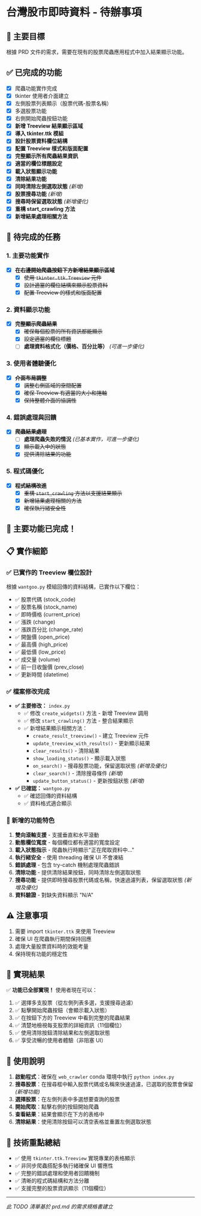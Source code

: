 # 台灣股市即時資料 - 待辦事項

## 🎯 主要目標
根據 PRD 文件的需求，需要在現有的股票爬蟲應用程式中加入結果顯示功能。

## ✅ 已完成的功能
- [x] 爬蟲功能實作完成
- [x] tkinter 使用者介面建立
- [x] 左側股票列表顯示（股票代碼-股票名稱）
- [x] 多選股票功能
- [x] 右側開始爬蟲按鈕功能
- [x] **新增 Treeview 結果顯示區域**
- [x] **導入 tkinter.ttk 模組**
- [x] **設計股票資料欄位結構**
- [x] **配置 Treeview 樣式和版面配置**
- [x] **完整顯示所有爬蟲結果資訊**
- [x] **適當的欄位標題設定**
- [x] **載入狀態顯示功能**
- [x] **清除結果功能**
- [x] **同時清除左側選取狀態** *(新增)*
- [x] **股票搜尋功能** *(新增)*
- [x] **搜尋時保留選取狀態** *(新增優化)*
- [x] **重構 start_crawling 方法**
- [x] **新增結果處理相關方法**

## 🚀 待完成的任務

### 1. 主要功能實作
- [x] ~~**在右邊開始爬蟲按鈕下方新增結果顯示區域**~~
  - [x] ~~使用 `tkinter.ttk.Treeview` 元件~~
  - [x] ~~設計適當的欄位結構來顯示股票資料~~
  - [x] ~~配置 Treeview 的樣式和版面配置~~

### 2. 資料顯示功能
- [x] ~~**完整顯示爬蟲結果**~~
  - [x] ~~確保每個股票的所有資訊都能顯示~~
  - [x] ~~設定適當的欄位標題~~
  - [ ] **處理資料格式化（價格、百分比等）** *(可進一步優化)*

### 3. 使用者體驗優化
- [x] ~~**介面布局調整**~~
  - [x] ~~調整右側區域的空間配置~~
  - [x] ~~確保 Treeview 有適當的大小和捲軸~~
  - [x] ~~保持整體介面的協調性~~

### 4. 錯誤處理與回饋
- [x] ~~**爬蟲結果處理**~~
  - [ ] **處理爬蟲失敗的情況** *(已基本實作，可進一步優化)*
  - [x] ~~顯示載入中的狀態~~
  - [x] ~~提供清除結果的功能~~

### 5. 程式碼優化
- [x] ~~**程式結構改進**~~
  - [x] ~~重構 `start_crawling` 方法以支援結果顯示~~
  - [x] ~~新增結果處理相關的方法~~
  - [x] ~~確保執行緒安全性~~

## 🎉 **主要功能已完成！**

## 📋 實作細節

### ✅ 已實作的 Treeview 欄位設計
根據 `wantgoo.py` 模組回傳的資料結構，已實作以下欄位：
- ✅ 股票代碼 (stock_code)
- ✅ 股票名稱 (stock_name)
- ✅ 即時價格 (current_price)
- ✅ 漲跌 (change)
- ✅ 漲跌百分比 (change_rate)
- ✅ 開盤價 (open_price)
- ✅ 最高價 (high_price)
- ✅ 最低價 (low_price)
- ✅ 成交量 (volume)
- ✅ 前一日收盤價 (prev_close)
- ✅ 更新時間 (datetime)

### ✅ 檔案修改完成
- **✅ 主要修改：** `index.py`
  - ✅ 修改 `create_widgets()` 方法 - 新增 Treeview 調用
  - ✅ 修改 `start_crawling()` 方法 - 整合結果顯示
  - ✅ 新增結果顯示相關方法：
    - `create_result_treeview()` - 建立 Treeview 元件
    - `update_treeview_with_results()` - 更新顯示結果
    - `clear_results()` - 清除結果
    - `show_loading_status()` - 顯示載入狀態
    - `on_search()` - 搜尋股票功能，保留選取狀態 *(新增及優化)*
    - `clear_search()` - 清除搜尋條件 *(新增)*
    - `update_button_status()` - 更新按鈕狀態 *(新增)*
- **✅ 已確認：** `wantgoo.py`
  - ✅ 確認回傳的資料結構
  - ✅ 資料格式適合顯示

### 🔧 新增的功能特色
1. **雙向滾軸支援** - 支援垂直和水平滾動
2. **動態欄位寬度** - 每個欄位都有適當的寬度設定
3. **載入狀態指示** - 爬蟲執行時顯示"正在爬取資料中..."
4. **執行緒安全** - 使用 threading 確保 UI 不會凍結
5. **錯誤處理** - 包含 try-catch 機制處理爬蟲錯誤
6. **清除功能** - 提供清除結果按鈕，同時清除左側選取狀態
7. **搜尋功能** - 提供即時搜尋股票代碼或名稱，快速過濾列表，保留選取狀態 *(新增及優化)*
8. **資料驗證** - 對缺失資料顯示 "N/A"

## ⚠️ 注意事項
1. 需要 import `tkinter.ttk` 來使用 Treeview
2. 確保 UI 在爬蟲執行期間保持回應
3. 處理大量股票資料時的效能考量
4. 保持現有功能的穩定性

## 🎨 實現結果
✅ **功能已全部實現！** 使用者現在可以：
1. ✅ 選擇多支股票（從左側列表多選，支援搜尋過濾）
2. ✅ 點擊開始爬蟲按鈕（會顯示載入狀態）
3. ✅ 在按鈕下方的 Treeview 中看到完整的爬蟲結果
4. ✅ 清楚地檢視每支股票的詳細資訊（11個欄位）
5. ✅ 使用清除按鈕清除結果和左側選取狀態
6. ✅ 享受流暢的使用者體驗（非阻塞 UI）

## 🚀 使用說明
1. **啟動程式**：確保在 `web_crawler` conda 環境中執行 `python index.py`
2. **搜尋股票**：在搜尋框中輸入股票代碼或名稱來快速過濾，已選取的股票會保留 *(新增功能)*
3. **選擇股票**：在左側列表中多選想要查詢的股票
4. **開始爬取**：點擊右側的按鈕開始爬蟲
5. **查看結果**：結果會顯示在下方的表格中
6. **清除結果**：使用清除按鈕可以清空表格並重置左側選取狀態

## 📝 技術重點總結
- ✅ 使用 `tkinter.ttk.Treeview` 實現專業的表格顯示
- ✅ 非同步爬蟲搭配多執行緒確保 UI 響應性
- ✅ 完整的錯誤處理和使用者回饋機制
- ✅ 清晰的程式碼結構和方法分離
- ✅ 支援完整的股票資訊顯示（11個欄位）

---
*此 TODO 清單基於 prd.md 的需求規格書建立*
